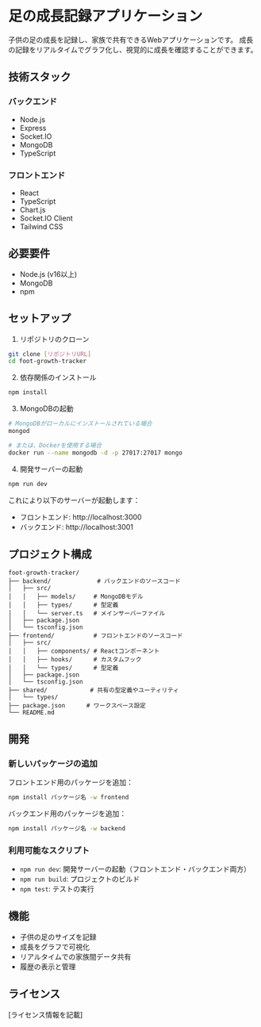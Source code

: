 # 足の成長記録アプリケーション

子供の足の成長を記録し、家族で共有できるWebアプリケーションです。
成長の記録をリアルタイムでグラフ化し、視覚的に成長を確認することができます。

## 技術スタック

### バックエンド
- Node.js
- Express
- Socket.IO
- MongoDB
- TypeScript

### フロントエンド
- React
- TypeScript
- Chart.js
- Socket.IO Client
- Tailwind CSS

## 必要要件

- Node.js (v16以上)
- MongoDB
- npm

## セットアップ

1. リポジトリのクローン
```bash
git clone [リポジトリURL]
cd foot-growth-tracker
```

2. 依存関係のインストール
```bash
npm install
```

3. MongoDBの起動
```bash
# MongoDBがローカルにインストールされている場合
mongod

# または、Dockerを使用する場合
docker run --name mongodb -d -p 27017:27017 mongo
```

4. 開発サーバーの起動
```bash
npm run dev
```

これにより以下のサーバーが起動します：
- フロントエンド: http://localhost:3000
- バックエンド: http://localhost:3001

## プロジェクト構成

```
foot-growth-tracker/
├── backend/             # バックエンドのソースコード
│   ├── src/
│   │   ├── models/     # MongoDBモデル
│   │   ├── types/      # 型定義
│   │   └── server.ts   # メインサーバーファイル
│   ├── package.json
│   └── tsconfig.json
├── frontend/           # フロントエンドのソースコード
│   ├── src/
│   │   ├── components/ # Reactコンポーネント
│   │   ├── hooks/      # カスタムフック
│   │   └── types/      # 型定義
│   ├── package.json
│   └── tsconfig.json
├── shared/            # 共有の型定義やユーティリティ
│   └── types/
├── package.json      # ワークスペース設定
└── README.md
```

## 開発

### 新しいパッケージの追加

フロントエンド用のパッケージを追加：
```bash
npm install パッケージ名 -w frontend
```

バックエンド用のパッケージを追加：
```bash
npm install パッケージ名 -w backend
```

### 利用可能なスクリプト

- `npm run dev`: 開発サーバーの起動（フロントエンド・バックエンド両方）
- `npm run build`: プロジェクトのビルド
- `npm test`: テストの実行

## 機能

- 子供の足のサイズを記録
- 成長をグラフで可視化
- リアルタイムでの家族間データ共有
- 履歴の表示と管理

## ライセンス

[ライセンス情報を記載]